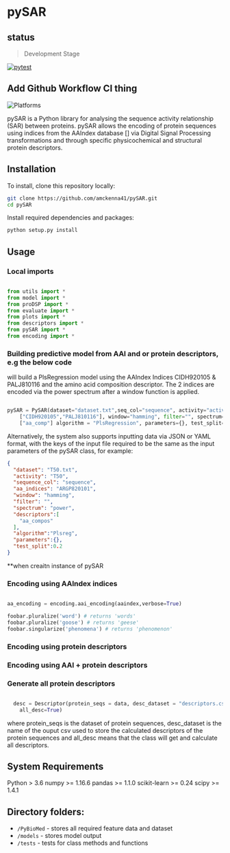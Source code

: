 # pySAR <a name="TOP"></a>

## status
> Development Stage

[![pytest](https://github.com/ray-project/tune-sklearn/workflows/Development/badge.svg)](https://github.com/ray-project/tune-sklearn/actions?query=workflow%3A%22Development%22)

## Add Github Workflow CI thing
![Platforms](https://img.shields.io/badge/platforms-linux%2C%20macOS%2C%20Windows-green)

pySAR is a Python library for analysing the sequence activity relationship (SAR)
between proteins. pySAR allows the encoding of protein sequences using indices
from the AAIndex database [] via Digital Signal Processing transformations and
through specific physicochemical and structural protein descriptors.

## Installation

To install, clone this repository locally:

```bash
git clone https://github.com/amckenna41/pySAR.git
cd pySAR
```

Install required dependencies and packages:
```python
python setup.py install
```

## Usage

### Local imports
```python

from utils import *
from model import *
from proDSP import *
from evaluate import *
from plots import *
from descriptors import *
from pySAR import *
from encoding import *
```

### Building predictive model from AAI and or protein descriptors, e.g the below code
will build a PlsRegression model using the AAIndex Indices CIDH920105 & PALJ810116
and the amino acid composition descriptor. The 2 indices are encoded via the power
spectrum after a window function is applied.

```python

pySAR = PySAR(dataset="dataset.txt",seq_col="sequence", activity="activity", aa_indices=
    ["CIDH920105","PALJ810116"], window="hamming", filter="", spectrum="power", descriptors=
    ["aa_comp"] algorithm = "PlsRegression", parameters={}, test_split=0.2)

```
Alternatively, the system also supports inputting data via JSON or YAML format, with the
keys of the input file required to be the same as the input parameters of the pySAR class,
for example:
```json
{
  "dataset": "T50.txt",
  "activity": "T50",
  "sequence_col": "sequence",
  "aa_indices": "ARGP820101",
  "window": "hamming",
  "filter": "",
  "spectrum": "power",
  "descriptors":[
    "aa_compos"
  ],
  "algorithm":"Plsreg",
  "parameters":{},
  "test_split":0.2
}
```
**when creaitn instance of pySAR



### Encoding using AAIndex indices
```python

aa_encoding = encoding.aai_encoding(aaindex,verbose=True)

foobar.pluralize('word') # returns 'words'
foobar.pluralize('goose') # returns 'geese'
foobar.singularize('phenomena') # returns 'phenomenon'
```

### Encoding using protein descriptors


### Encoding using AAI + protein descriptors


### Generate all protein descriptors

```python

  desc = Descriptor(protein_seqs = data, desc_dataset = "descriptors.csv",
    all_desc=True)

```
where protein_seqs is the dataset of protein sequences, desc_dataset is the name
of the ouput csv used to store the calculated descriptors of the protein sequences
and all_desc means that the class will get and calculate all descriptors.


## System Requirements ##

Python > 3.6
numpy >= 1.16.6
pandas >= 1.1.0
scikit-learn >= 0.24
scipy >= 1.4.1


## Directory folders:

* `/PyBioMed` - stores all required feature data and dataset
* `/models` - stores model output
* `/tests` - tests for class methods and functions
